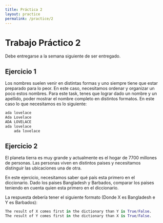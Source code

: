 ```yaml
---
title: Práctica 2
layout: practice
permalink: /practice/2
---
```


# Trabajo Práctico 2

Debe entregarse a la semana siguiente de ser entregado.

## Ejercicio 1

Los nombres suelen venir en distintas formas y uno siempre tiene que estar preparado para lo peor. En este caso, necesitamos ordenar y organizar un poco estos nombres. Para este task, tenes que lograr dado un nombre y un apellido, poder mostrar el nombre completo en distintos formatos. En este caso lo que necesitamos es lo siguiente: 

```python 
ada lovelace 
Ada Lovelace 
ADA LOVELACE 
ada lovelace 
	ada lovelace
```

## Ejercicio 2

El planeta tierra es muy grande y actualmente es el hogar de 7700 millones de personas. Las personas viven en distintos paises y necesitamos distinguir las ubicaciones una de otra.

En este ejercicio, necesitamos saber qué país esta primero en el diccionario. Dado los paises Bangladesh y Barbados, comparar los paises teniendo en cuenta quien esta primero en el diccionario.

La respuesta debería tener el siguiente formato (Donde X es Bangladesh e Y es Barbados):

```python
The result of X comes first in the dictionary than Y is True/False.
The result of Y comes first in the dictionary than X is True/False.
```